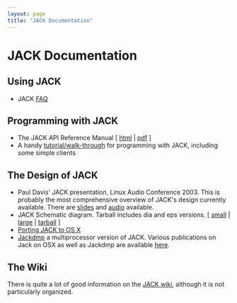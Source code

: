 ```yaml
---
layout: page
title: "JACK Documentation"
---
```


# JACK Documentation

## Using JACK

  * JACK [FAQ](/faq)

## Programming with JACK

  * The JACK API Reference Manual [ [html](/api) | [pdf](http://jackaudio.org/files/refman.pdf) ] 
  * A handy [tutorial/walk-through](http://dis-dot-dat.net/index.cgi?item=/jacktuts/starting/) for programming with JACK, including some simple clients 

## The Design of JACK

  * Paul Davis' JACK presentation, Linux Audio Conference 2003. This is probably the most comprehensive overview of JACK's design currently available. There are [slides](http://lad.linuxaudio.org/events/2003_zkm/slides/paul_davis-jack/title.html) and [audio](http://lad.linuxaudio.org/events/2003_zkm/recordings/paul_davis-jack.ogg) available. 
  * JACK Schematic diagram. Tarball includes dia and eps versions. [ [small](http://jackaudio.org/files/JACK-Diagram-screensize.png) | [large](http://jackaudio.org/files/JACK-Diagram.png) | [tarball](http://jackaudio.org/files/JACK-Diagram.tar.gz) ] 
  * [Porting JACK to OS X](http://www.soundonsound.com/sos/Oct04/articles/applenotes.htm)
  * [Jackdmp](http://lac.zkm.de/2005/proceedings.shtml#letz_et_al) a multiprocessor version of JACK. Various publications on Jack on OSX as well as Jackdmp are available [here](http://www.grame.fr/publications). 

## The Wiki

There is quite a lot of good information on the [JACK
wiki](http://trac.jackaudio.org/),
although it is not particularly organized.


